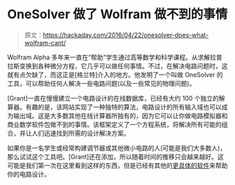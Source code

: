 # OneSolver 做了 Wolfram 做不到的事情

> 原文：<https://hackaday.com/2016/04/22/onesolver-does-what-wolfram-cant/>

Wolfram Alpha 多年来一直在“帮助”学生通过高等数学和科学课程。从求解拉普拉斯变换到各种微分方程，它几乎可以做任何事情。不过，在解决电路问题时，这就有点欠缺了，而这正是[格兰特]介入的地方。他发明了一个叫做 OneSolver 的工具，可以帮助任何人解决一些电路问题(以及一些常见的物理问题)。

[Grant]一直在慢慢建立一个电路设计的在线数据库，已经有大约 100 个独立的解算器。有趣的是，该网站实现了一种独特的算法，电路设计的所有输入域也可以成为输出域。这是大多数其他在线计算器所独有的，因为它可以让你做电路模拟器和商业数学软件包做不到的事情。该框架定义了一个方程系统，将解决所有可能的组合，并让人们迅速找到所需的设计解决方案。

如果你是一名学生或经常构建调节器或其他微小电路的人(可能是我们大多数人)，那么试试这个工具吧。[Grant]还在添加，所以随着时间的推移只会越来越好。这可能是我们第一次在这里看到这样的东西，但是已经有其他的[更具体的软件](http://hackaday.com/2015/04/20/interactive-software-to-solve-crosstalk-problems/)来帮助你的电路设计。